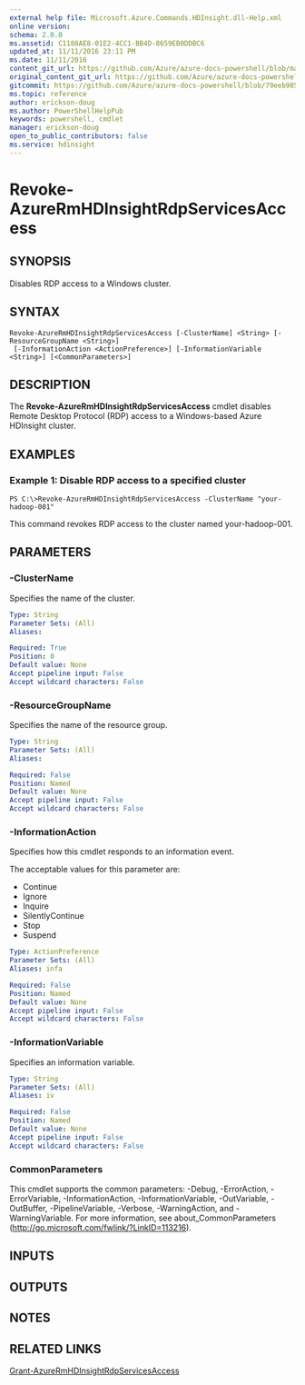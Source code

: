```yaml
---
external help file: Microsoft.Azure.Commands.HDInsight.dll-Help.xml
online version:
schema: 2.0.0
ms.assetid: C1188AE8-01E2-4CC1-BB4D-8659EB0DDBC6
updated_at: 11/11/2016 23:11 PM
ms.date: 11/11/2016
content_git_url: https://github.com/Azure/azure-docs-powershell/blob/master/azureps-cmdlets-docs/ResourceManager/AzureRM.HDInsight/v2.1.0/Revoke-AzureRmHDInsightRdpServicesAccess.md
original_content_git_url: https://github.com/Azure/azure-docs-powershell/blob/master/azureps-cmdlets-docs/ResourceManager/AzureRM.HDInsight/v2.1.0/Revoke-AzureRmHDInsightRdpServicesAccess.md
gitcommit: https://github.com/Azure/azure-docs-powershell/blob/79eeb985ea480979357fb4695832a0c3d29a48bf
ms.topic: reference
author: erickson-doug
ms.author: PowerShellHelpPub
keywords: powershell, cmdlet
manager: erickson-doug
open_to_public_contributors: false
ms.service: hdinsight
---
```


# Revoke-AzureRmHDInsightRdpServicesAccess

## SYNOPSIS
Disables RDP access to a Windows cluster.

## SYNTAX

```
Revoke-AzureRmHDInsightRdpServicesAccess [-ClusterName] <String> [-ResourceGroupName <String>]
 [-InformationAction <ActionPreference>] [-InformationVariable <String>] [<CommonParameters>]
```

## DESCRIPTION
The **Revoke-AzureRmHDInsightRdpServicesAccess** cmdlet disables Remote Desktop Protocol (RDP) access to a Windows-based Azure HDInsight cluster.

## EXAMPLES

### Example 1: Disable RDP access to a specified cluster
```
PS C:\>Revoke-AzureRmHDInsightRdpServicesAccess -ClusterName "your-hadoop-001"
```

This command revokes RDP access to the cluster named your-hadoop-001.

## PARAMETERS

### -ClusterName
Specifies the name of the cluster.

```yaml
Type: String
Parameter Sets: (All)
Aliases: 

Required: True
Position: 0
Default value: None
Accept pipeline input: False
Accept wildcard characters: False
```

### -ResourceGroupName
Specifies the name of the resource group.

```yaml
Type: String
Parameter Sets: (All)
Aliases: 

Required: False
Position: Named
Default value: None
Accept pipeline input: False
Accept wildcard characters: False
```

### -InformationAction
Specifies how this cmdlet responds to an information event.

The acceptable values for this parameter are:

- Continue
- Ignore
- Inquire
- SilentlyContinue
- Stop
- Suspend

```yaml
Type: ActionPreference
Parameter Sets: (All)
Aliases: infa

Required: False
Position: Named
Default value: None
Accept pipeline input: False
Accept wildcard characters: False
```

### -InformationVariable
Specifies an information variable.

```yaml
Type: String
Parameter Sets: (All)
Aliases: iv

Required: False
Position: Named
Default value: None
Accept pipeline input: False
Accept wildcard characters: False
```

### CommonParameters
This cmdlet supports the common parameters: -Debug, -ErrorAction, -ErrorVariable, -InformationAction, -InformationVariable, -OutVariable, -OutBuffer, -PipelineVariable, -Verbose, -WarningAction, and -WarningVariable. For more information, see about_CommonParameters (http://go.microsoft.com/fwlink/?LinkID=113216).

## INPUTS

## OUTPUTS

## NOTES

## RELATED LINKS

[Grant-AzureRmHDInsightRdpServicesAccess](./Grant-AzureRmHDInsightRdpServicesAccess.md)


